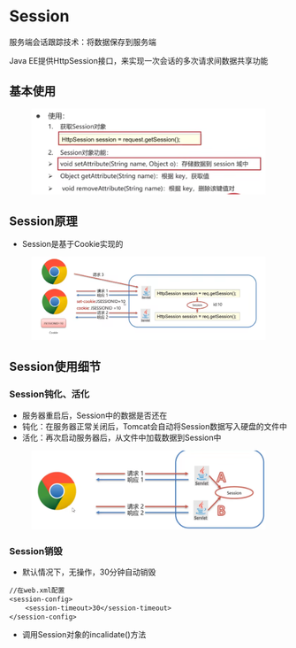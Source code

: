 # Session

服务端会话跟踪技术：将数据保存到服务端

Java EE提供HttpSession接口，来实现一次会话的多次请求间数据共享功能

## 基本使用

<figure><img src="../.gitbook/assets/Screen Shot 2022-11-30 at 12.47.02 AM.png" alt=""><figcaption></figcaption></figure>

## Session原理

* Session是基于Cookie实现的

<figure><img src="../.gitbook/assets/image (20) (5).png" alt=""><figcaption></figcaption></figure>

## Session使用细节

### Session钝化、活化

* 服务器重启后，Session中的数据是否还在
* 钝化：在服务器正常关闭后，Tomcat会自动将Session数据写入硬盘的文件中
* 活化：再次启动服务器后，从文件中加载数据到Session中

<figure><img src="../.gitbook/assets/image (25).png" alt=""><figcaption></figcaption></figure>

### Session销毁

* 默认情况下，无操作，30分钟自动销毁

```
//在web.xml配置
<session-config>
    <session-timeout>30</session-timeout>
</session-config>
```

* 调用Session对象的incalidate()方法
